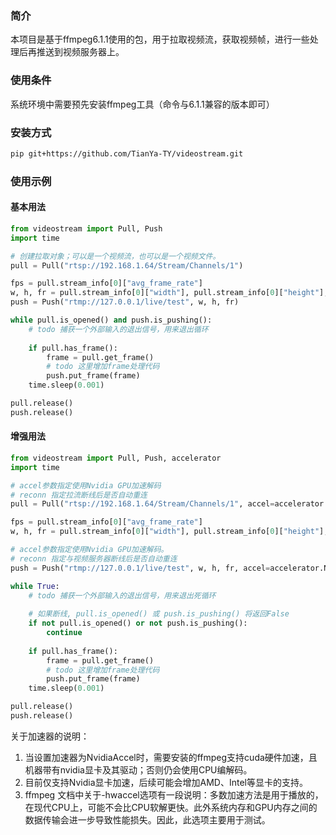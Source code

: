### 简介
本项目是基于ffmpeg6.1.1使用的包，用于拉取视频流，获取视频帧，进行一些处理后再推送到视频服务器上。
### 使用条件
系统环境中需要预先安装ffmpeg工具（命令与6.1.1兼容的版本即可）
### 安装方式
```bash
pip git+https://github.com/TianYa-TY/videostream.git
```
### 使用示例
#### 基本用法
```python
from videostream import Pull, Push
import time

# 创建拉取对象；可以是一个视频流，也可以是一个视频文件。
pull = Pull("rtsp://192.168.1.64/Stream/Channels/1")

fps = pull.stream_info[0]["avg_frame_rate"]
w, h, fr = pull.stream_info[0]["width"], pull.stream_info[0]["height"], int(eval(fps))
push = Push("rtmp://127.0.0.1/live/test", w, h, fr)

while pull.is_opened() and push.is_pushing():
    # todo 捕获一个外部输入的退出信号，用来退出循环
    
    if pull.has_frame():
        frame = pull.get_frame()
        # todo 这里增加frame处理代码
        push.put_frame(frame)
    time.sleep(0.001)

pull.release()
push.release()
```
#### 增强用法
```python
from videostream import Pull, Push, accelerator
import time

# accel参数指定使用Nvidia GPU加速解码
# reconn 指定拉流断线后是否自动重连
pull = Pull("rtsp://192.168.1.64/Stream/Channels/1", accel=accelerator.NvidiaAccel, reconn=True)

fps = pull.stream_info[0]["avg_frame_rate"]
w, h, fr = pull.stream_info[0]["width"], pull.stream_info[0]["height"], int(eval(fps))

# accel参数指定使用Nvidia GPU加速解码。
# reconn 指定与视频服务器断线后是否自动重连
push = Push("rtmp://127.0.0.1/live/test", w, h, fr, accel=accelerator.NvidiaAccel, reconn=True)

while True:
    # todo 捕获一个外部输入的退出信号，用来退出死循环
    
    # 如果断线, pull.is_opened() 或 push.is_pushing() 将返回False
    if not pull.is_opened() or not push.is_pushing():
        continue
    
    if pull.has_frame():
        frame = pull.get_frame()
        # todo 这里增加frame处理代码
        push.put_frame(frame)
    time.sleep(0.001)

pull.release()
push.release()
```
关于加速器的说明：  
<ol>
<li>当设置加速器为NvidiaAccel时，需要安装的ffmpeg支持cuda硬件加速，且机器带有nvidia显卡及其驱动；否则仍会使用CPU编解码。</li>
<li>目前仅支持Nvidia显卡加速，后续可能会增加AMD、Intel等显卡的支持。</li>
<li>ffmpeg 文档中关于-hwaccel选项有一段说明：多数加速方法是用于播放的，在现代CPU上，可能不会比CPU软解更快。此外系统内存和GPU内存之间的数据传输会进一步导致性能损失。因此，此选项主要用于测试。</li>
</ol>








